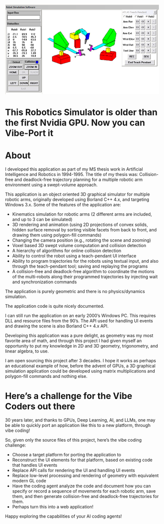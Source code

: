 <p align="center">
  <img src="RobotisSimulator.PNG" alt="Screenshot of the Robotics Simulator">
</p>

# This Robotics Simulator is older than the first Nvidia GPU. Now you can Vibe-Port it

# About
I developed this application as part of my MS thesis work in Artificial Intelligence and Robotics in 1994-1995. The title of my thesis was: Collision-free and deadlock-free trajectory planning for a multiple robotic arm environment using a swept-volume approach. 

This application is an object oriented 3D graphical simulator for multiple robotic arms, originally developed using Borland C++ 4.x, and targeting Windows 3.x. Some of the features of the application are:
- Kinematics simulation for robotic arms (2 different arms are included, and up to 3 can be simulated)
- 3D rendering and animation (using 2D projections of convex solids, hidden surface removal by sorting visible facets from back to front, and drawing them using polygon-fill commands)
- Changing the camera position (e.g., rotating the scene and zooming)
- Voxel based 3D swept volume computation and collision detection
- A hierarchy of algorithms for online collision detection
- Ability to control the robot using a teach-pendant UI interface
- Ability to program trajectories for the robots using textual input, and also through the teach-pendant tool; saving and replaying the programs
- A collision-free and deadlock-free algorithm to coordinate the motions of the multi-robots along their programmed trajectories by injecting wait and synchronization commands

The application is purely geometric and there is no physics/dynamics simulation.

The application code is quite nicely documented.

I can still run the application on an early 2000’s Windows PC. This requires DLL and resource files from the 90’s. The API used for handling UI events and drawing the scene is also Borland C++ 4.x API.

Developing this application was a pure delight, as geometry was my most favorite area of math, and through this project I had given myself an opportunity to put my knowledge in 2D and 3D geometry, trigonometry, and linear algebra, to use. 

I am open sourcing this project after 3 decades. I hope it works as perhaps an educational example of how, before the advent of GPUs, a 3D graphical simulation application could be developed using matrix multiplications and polygon-fill commands and nothing else. 

# Here’s a challenge for the Vibe Coders out there

30 years later, and thanks to GPUs, Deep Learning, AI, and LLMs, one may be able to quickly port an application like this to a new platform, through vibe coding!

So, given only the source files of this project, here’s the vibe coding challenge:
- Choose a target platform for porting the application to
- Reconstruct the UI elements for that platform, based on existing code that handles UI events
- Replace API calls for rendering the UI and handling UI events
- Replace low-level processing and rendering of geometry with equivalent modern GL code
- Have the coding agent analyze the code and document how you can specify or record a sequence of movements for each robotic arm, save them, and then generate collision-free and deadlock-free trajectories for them.
- Perhaps turn this into a web application!

Happy exploring the capabilities of your AI coding agents!
